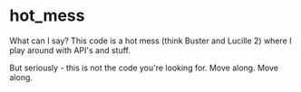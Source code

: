 # hot_mess
What can I say? This code is a hot mess (think Buster and Lucille 2) where I play around with API's and stuff.

But seriously - this is not the code you're looking for. Move along. Move along.
